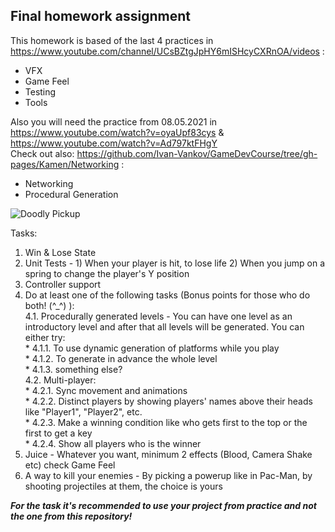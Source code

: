 ## Final homework assignment

This homework is based of the last 4 practices in https://www.youtube.com/channel/UCsBZtgJpHY6mISHcyCXRnOA/videos : 
 * VFX
 * Game Feel
 * Testing
 * Tools

Also you will need the practice from 08.05.2021 in https://www.youtube.com/watch?v=oyaUpf83cys & https://www.youtube.com/watch?v=Ad797ktFHgY
<br/>Check out also: https://github.com/Ivan-Vankov/GameDevCourse/tree/gh-pages/Kamen/Networking :
 * Networking
 * Procedural Generation
 
![Doodly Pickup](https://user-images.githubusercontent.com/25185815/108393904-cbdf6c80-721c-11eb-9a0b-45e5a35ba336.png)

Tasks:
 1. Win & Lose State
 2. Unit Tests - 1) When your player is hit, to lose life 2) When you jump on a spring to change the player's Y position 
 3. Controller support
 4. Do at least one of the following tasks (Bonus points for those who do both! (^_^) ):
   <br/>4.1. Procedurally generated levels - You can have one level as an introductory level and after that all levels will be generated. You can either try:
   <br/>* 4.1.1. To use dynamic generation of platforms while you play
   <br/>* 4.1.2. To generate in advance the whole level
   <br/>* 4.1.3. something else?
   <br/>4.2. Multi-player:
   <br/>* 4.2.1. Sync movement and animations
   <br/>* 4.2.2. Distinct players by showing players' names above their heads like "Player1", "Player2", etc.
   <br/>* 4.2.3. Make a winning condition like who gets first to the top or the first to get a key
   <br/>* 4.2.4. Show all players who is the winner
 5. Juice - Whatever you want, minimum 2 effects (Blood, Camera Shake etc) check Game Feel 
 6. A way to kill your enemies - By picking a powerup like in Pac-Man, by shooting projectiles at them, the choice is yours
 
 ***For the task it's recommended to use your project from practice and not the one from this repository!***
 
